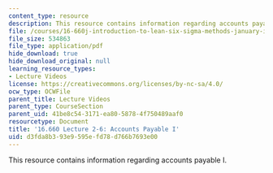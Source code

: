 ```yaml
---
content_type: resource
description: This resource contains information regarding accounts payable I.
file: /courses/16-660j-introduction-to-lean-six-sigma-methods-january-iap-2012/d3fda8b393e9595efd78d766b7693e00_MIT16_660JIAP12_2-6C.pdf
file_size: 534863
file_type: application/pdf
hide_download: true
hide_download_original: null
learning_resource_types:
- Lecture Videos
license: https://creativecommons.org/licenses/by-nc-sa/4.0/
ocw_type: OCWFile
parent_title: Lecture Videos
parent_type: CourseSection
parent_uid: 41be8c54-3171-ea80-5878-4f750489aaf0
resourcetype: Document
title: '16.660 Lecture 2-6: Accounts Payable I'
uid: d3fda8b3-93e9-595e-fd78-d766b7693e00
---
```

This resource contains information regarding accounts payable I.